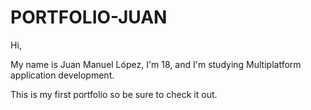 # PORTFOLIO-JUAN

 Hi,

 My name is Juan Manuel López, I'm 18, and I'm studying Multiplatform application development.

 This is my first portfolio so be sure to check it out.
